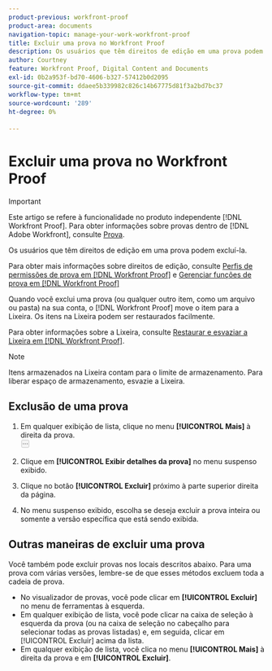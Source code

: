 ```yaml
---
product-previous: workfront-proof
product-area: documents
navigation-topic: manage-your-work-workfront-proof
title: Excluir uma prova no Workfront Proof
description: Os usuários que têm direitos de edição em uma prova podem excluí-la.
author: Courtney
feature: Workfront Proof, Digital Content and Documents
exl-id: 0b2a953f-bd70-4606-b327-57412b0d2095
source-git-commit: ddaee5b339982c826c14b67775d81f3a2bd7bc37
workflow-type: tm+mt
source-wordcount: '289'
ht-degree: 0%

---
```


# Excluir uma prova no Workfront Proof

>[!IMPORTANT]
>
>Este artigo se refere à funcionalidade no produto independente [!DNL Workfront Proof]. Para obter informações sobre provas dentro de [!DNL Adobe Workfront], consulte [Prova](../../../review-and-approve-work/proofing/proofing.md).

Os usuários que têm direitos de edição em uma prova podem excluí-la.

Para obter mais informações sobre direitos de edição, consulte [Perfis de permissões de prova em [!DNL Workfront Proof]](../../../workfront-proof/wp-acct-admin/account-settings/proof-perm-profiles-in-wp.md) e [Gerenciar funções de prova em [!DNL Workfront Proof]](../../../workfront-proof/wp-work-proofsfiles/share-proofs-and-files/manage-proof-roles.md)

Quando você exclui uma prova (ou qualquer outro item, como um arquivo ou pasta) na sua conta, o [!DNL Workfront Proof] move o item para a Lixeira. Os itens na Lixeira podem ser restaurados facilmente.

Para obter informações sobre a Lixeira, consulte [Restaurar e esvaziar a Lixeira em [!DNL Workfront Proof]](../../../workfront-proof/wp-work-proofsfiles/manage-your-work/restore-and-empty-trash.md).

>[!NOTE]
>
>Itens armazenados na Lixeira contam para o limite de armazenamento. Para liberar espaço de armazenamento, esvazie a Lixeira.

## Exclusão de uma prova

1. Em qualquer exibição de lista, clique no menu **[!UICONTROL Mais]** à direita da prova.\
   ![Mais menu](assets/more-button-small.png)

1. Clique em **[!UICONTROL Exibir detalhes da prova]** no menu suspenso exibido.
1. Clique no botão **[!UICONTROL Excluir]** próximo à parte superior direita da página.
1. No menu suspenso exibido, escolha se deseja excluir a prova inteira ou somente a versão específica que está sendo exibida.

## Outras maneiras de excluir uma prova

Você também pode excluir provas nos locais descritos abaixo. Para uma prova com várias versões, lembre-se de que esses métodos excluem toda a cadeia de prova.

* No visualizador de provas, você pode clicar em **[!UICONTROL Excluir]** no menu de ferramentas à esquerda.
* Em qualquer exibição de lista, você pode clicar na caixa de seleção à esquerda da prova (ou na caixa de seleção no cabeçalho para selecionar todas as provas listadas) e, em seguida, clicar em [!UICONTROL Excluir] acima da lista.
* Em qualquer exibição de lista, você clica no menu **[!UICONTROL Mais]** à direita da prova e em **[!UICONTROL Excluir]**.
